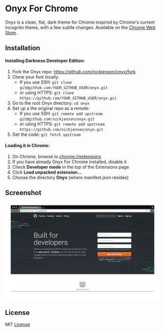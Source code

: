 # Onyx For Chrome
Onyx is a clean, flat, dark theme for Chrome inspired by Chrome's current incognito theme, with a few subtle changes.  Available on the [Chrome Web Store](https://chrome.google.com/webstore/detail/onyx-for-chrome/fohknakkllinmpghpeeehagkohigihcm).


## Installation
####  Installing Darkness Developer Edition:
1. Fork the Onyx repo: https://github.com/nickjenson/onyx/fork
1. Clone your fork locally:
	* If you use SSH: `git clone git@github.com:YOUR_GITHUB_USER/onyx.git`
 	* or using HTTPS: `git clone https://github.com/YOUR_GITHUB_USER/onyx.git`
1. Go to the root Onyx directory: `cd onyx`
1. Set up a the original repo as a remote:
	* If you use SSH: `git remote add upstream git@github.com:nickjenson/onyx.git`
 	* or using HTTPS: `git remote add upstream https://github.com/nickjenson/onyx.git`
1. Get the code: `git fetch upstream`


#### Loading it in Chrome:
1. On Chrome, browse to [chrome://extensions](chrome://extensions)
1. If you have already Onyx For Chrome installed, disable it
1. Check **Developer mode** in the top of the Extensions page
1. Click **Load unpacked extension...**
1. Choose the directory **Onyx** (where manifest.json resides)

## Screenshot
![Onyx For Chrome Screenshot](/images/sreenshots/onyx-screenshot-incog-ex1.png)

## License 
MIT [License](LICENSE)
